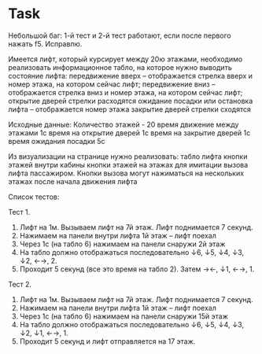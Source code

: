 # Task

Небольшой баг: 1-й тест и 2-й тест работают, если после первого нажать f5. Исправлю.

Имеется лифт, который курсирует между 20ю этажами, необходимо реализовать информационное табло, на которое нужно выводить состояние лифта:
передвижение вверх – отображается стрелка вверх и номер этажа, на котором сейчас лифт;
передвижение вниз – отображается стрелка вниз и номер этажа, на котором сейчас лифт;
открытие дверей стрелки расходятся
ожидание посадки или остановка лифта – отображается номер этажа
закрытие дверей стрелки сходятся

Исходные данные:
Количество этажей - 20
время движение между этажами 1с
время на открытие дверей 1с
время на закрытие дверей 1с
время ожидания посадки 5с

Из визуализации на странице нужно реализовать:
табло лифта
кнопки этажей внутри кабины
кнопки этажей на этажах для имитации вызова лифта пассажиром. Кнопки вызова могут нажиматься на нескольких этажах после начала движения лифта

Список тестов:

Тест 1.
1.	Лифт на 1м. Вызываем лифт на 7й этаж. Лифт поднимается 7 секунд.
2.	Нажимаем на панели внутри лифта 1й этаж – лифт поехал
3.	Через 1с (на табло 6) нажимаем на панели снаружи 2й этаж
4.	На табло должно отображаться последовательно ↓6, ↓5, ↓4, ↓3, ↓2, ←→, 2.
5.	Проходит 5 секунд (все это время на табло 2). Затем →←, ↓1, ←→, 1.

Тест 2. 
1.	Лифт на 1м. Вызываем лифт на 7й этаж. Лифт поднимается 7 секунд.
2.	Нажимаем на панели внутри лифта 1й этаж – лифт поехал
3.	Через 1с (на табло 6) нажимаем на панели снаружи 15й этаж
4.	На табло должно отображаться последовательно ↓6, ↓5, ↓4, ↓3, ↓2, ↓1, ←→, 1.
5.	Проходит 5 секунд и лифт отправляется на 17 этаж.
